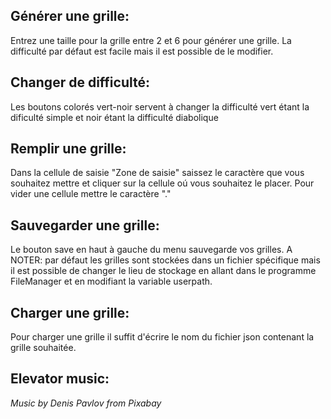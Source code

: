 ## Générer une grille:  
Entrez une taille pour la grille entre 2 et 6 pour générer une grille. La difficulté par défaut est facile mais il est possible de le modifier.

## Changer de difficulté:  
Les boutons colorés vert-noir servent à changer la difficulté vert étant la dificulté simple et noir étant la difficulté diabolique

## Remplir une grille:  
Dans la cellule de saisie "Zone de saisie" saissez le caractère que vous souhaitez mettre et cliquer sur la cellule oú vous souhaitez le placer. Pour vider une cellule mettre le caractère "."

## Sauvegarder une grille:  
Le bouton save en haut à gauche du menu sauvegarde vos grilles. 
A NOTER: par défaut les grilles sont stockées dans un fichier spécifique mais il est possible de changer le lieu de stockage en allant dans le programme FileManager et en modifiant la variable userpath.

## Charger une grille:  
Pour charger une grille il suffit d'écrire le nom du fichier json contenant la grille souhaitée. 

## Elevator music:  
*Music by Denis Pavlov from Pixabay*
